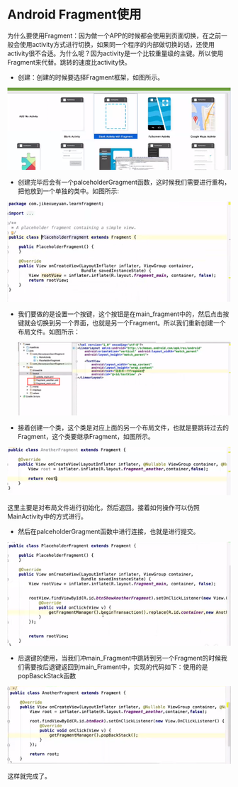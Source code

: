 # Android Fragment使用

为什么要使用Fragment：因为做一个APP的时候都会使用到页面切换，在之前一般会使用activity方式进行切换，如果同一个程序的内部做切换的话，还使用activity很不合适。为什么呢？因为activity是一个比较重量级的主键。所以使用Fragment来代替。跳转的速度比activity快。

- 创建：创建的时候要选择Fragment框架，如图所示。

![1536147188443](image\setUp.png)

- 创建完毕后会有一个palceholderGragment函数，这时候我们需要进行重构，把他放到一个单独的类中。如图所示:

![1536147624200](image\reconsitution.png)

- 我们要做的是设置一个按键，这个按钮是在main_fragment中的，然后点击按键就会切换到另一个界面，也就是另一个Fragment。所以我们重新创建一个布局文件。如图所示：

  ![1536147895657](image\fragment_xml.png)

- 接着创建一个类，这个类是对应上面的另一个布局文件，也就是要跳转过去的Fragment，这个类要继承Fragment，如图所示。

![1536148376782](image\fragment_class.png)

这里主要是对布局文件进行初始化，然后返回。接着如何操作可以仿照MainActivity中的方式进行。

- 然后在palceholderGragment函数中进行连接，也就是进行提交。

![1536148707582](image\fragment_commit.png)

- 后退键的使用，当我们冲main_Fragment中跳转到另一个Fragment的时候我们需要按后退键返回到main_Frament中，实现的代码如下：使用的是popBasckStack函数

![1536149033316](image\back.png)

这样就完成了。